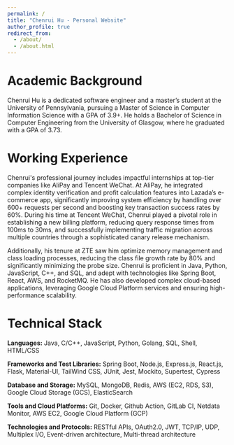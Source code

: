 ```yaml
---
permalink: /
title: "Chenrui Hu - Personal Website"
author_profile: true
redirect_from: 
  - /about/
  - /about.html
---
```


Academic Background
======
Chenrui Hu is a dedicated software engineer and a master’s student at the University of Pennsylvania, pursuing a Master of Science in Computer Information Science with a GPA of 3.9+. He holds a Bachelor of Science in Computer Engineering from the University of Glasgow, where he graduated with a GPA of 3.73.

Working Experience
======
Chenrui's professional journey includes impactful internships at top-tier companies like AliPay and Tencent WeChat. At AliPay, he integrated complex identity verification and profit calculation features into Lazada’s e-commerce app, significantly improving system efficiency by handling over 600+ requests per second and boosting key transaction success rates by 60%. During his time at Tencent WeChat, Chenrui played a pivotal role in establishing a new billing platform, reducing query response times from 100ms to 30ms, and successfully implementing traffic migration across multiple countries through a sophisticated canary release mechanism.

Additionally, his tenure at ZTE saw him optimize memory management and class loading processes, reducing the class file growth rate by 80% and significantly minimizing the probe size. Chenrui is proficient in Java, Python, JavaScript, C++, and SQL, and adept with technologies like Spring Boot, React, AWS, and RocketMQ. He has also developed complex cloud-based applications, leveraging Google Cloud Platform services and ensuring high-performance scalability.

Technical Stack
======
**Languages:**
Java, C/C++, JavaScript, Python, Golang, SQL, Shell, HTML/CSS

**Frameworks and Test Libraries:**
Spring Boot, Node.js, Express.js, React.js, Flask, Material-UI, TailWind CSS, JUnit, Jest, Mockito, Supertest, Cypress

**Database and Storage:**
MySQL, MongoDB, Redis, AWS (EC2, RDS, S3), Google Cloud Storage (GCS), ElasticSearch

**Tools and Cloud Platforms:**
Git, Docker, Github Action, GitLab CI, Netdata Monitor, AWS EC2, Google Cloud Platform (GCP)

**Technologies and Protocols:**
RESTful APIs, OAuth2.0, JWT, TCP/IP, UDP, Multiplex I/O, Event-driven architecture, Multi-thread architecture
